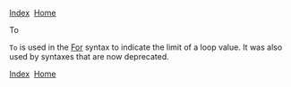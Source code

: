 [Index](index.html)  [Home](getting-started_home.html)

To

`To` is used in the [For](4gl_for.html) syntax to indicate the limit of a loop value. It was also used by syntaxes that are now deprecated.

  

[Index](index.html)  [Home](getting-started_home.html)
